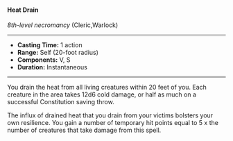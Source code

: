 #### Heat Drain
*8th-level necromancy* (Cleric,Warlock)
___
- **Casting Time:** 1 action
- **Range:** Self (20-foot radius)
- **Components:** V, S
- **Duration:** Instantaneous
---
You drain the heat from all living creatures within 20 feet of you. Each creature in the area takes 12d6 cold damage, or half as much on a successful Constitution saving throw.

The influx of drained heat that you drain from your victims bolsters your own resilience. You gain a number of temporary hit points equal to 5 x the number of creatures that take damage from this spell.
